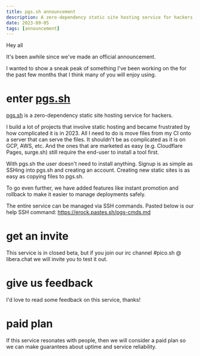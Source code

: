 ```yaml
---
title: pgs.sh announcement
description: A zero-dependency static site hosting service for hackers
date: 2023-09-05
tags: [announcement]
---
```


Hey all

It's been awhile since we've made an official announcement.

I wanted to show a sneak peak of something I've been working on the for the past
few months that I think many of you will enjoy using.

# enter [pgs.sh](https://pgs.sh)

[pgs.sh](https://pgs.sh) is a zero-dependency static site hosting service for
hackers.

I build a lot of projects that involve static hosting and became frustrated by
how complicated it is in 2023. All I need to do is move files from my CI onto a
server that can serve the files. It shouldn't be as complicated as it is on GCP,
AWS, etc. And the ones that are marketed as easy (e.g. Cloudflare Pages,
surge.sh) still require the end-user to install a tool first.

With pgs.sh the user doesn't need to install anything. Signup is as simple as
SSHing into pgs.sh and creating an account. Creating new static sites is as easy
as copying files to pgs.sh.

To go even further, we have added features like instant promotion and rollback
to make it easier to manage deployments safely.

The entire service can be managed via SSH commands. Pasted below is our help SSH
command: https://erock.pastes.sh/pgs-cmds.md

# get an invite

This service is in closed beta, but if you join our irc channel #pico.sh @
libera.chat we will invite you to test it out.

# give us feedback

I'd love to read some feedback on this service, thanks!

# paid plan

If this service resonates with people, then we will consider a paid plan so we
can make guarantees about uptime and service reliability.
